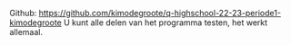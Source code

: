 Github: https://github.com/kimodegroote/q-highschool-22-23-periode1-kimodegroote
U kunt alle delen van het programma testen, het werkt allemaal.

